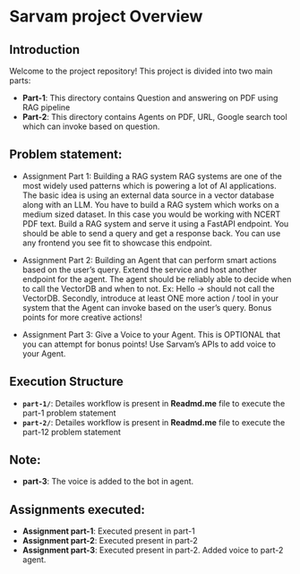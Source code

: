 # Sarvam project Overview

## Introduction

Welcome to the project repository! This project is divided into two main parts:

- **Part-1**: This directory contains Question and answering on PDF using RAG pipeline
- **Part-2**: This directory contains Agents on PDF, URL, Google search tool which can invoke based on question.

## Problem statement:
- Assignment Part 1: Building a RAG system
RAG systems are one of the most widely used patterns which is powering a lot of AI applications. The basic idea is using an external data source in a vector database along with an LLM. You have to build a RAG system which works on a medium sized dataset. In this case you would be working with NCERT PDF text.
Build a RAG system and serve it using a FastAPI endpoint. You should be able to send a query and get a response back.
You can use any frontend you see fit to showcase this endpoint.

- Assignment Part 2: Building an Agent that can perform smart actions based on the user’s query. Extend the service and host another endpoint for the agent.
The agent should be reliably able to decide when to call the VectorDB and when to not. Ex: Hello -> should not call the VectorDB.
Secondly, introduce at least ONE more action / tool in your system that the Agent can invoke based on the user’s query. Bonus points for more creative actions!

- Assignment Part 3: Give a Voice to your Agent. This is OPTIONAL that you can attempt for bonus points!
Use Sarvam’s APIs to add voice to your Agent.


## Execution Structure

- **`part-1/`**: Detailes workflow is present in **Readmd.me** file to execute the part-1 problem statement
- **`part-2/`**: Detailes workflow is present in **Readmd.me** file to execute the part-12 problem statement

## Note:
- **part-3**: The voice is added to the bot in agent.

## Assignments executed:
- **Assignment part-1**: Executed present in part-1
- **Assignment part-2**: Executed present in part-2
- **Assignment part-3**: Executed present in part-2. Added voice to part-2 agent.

